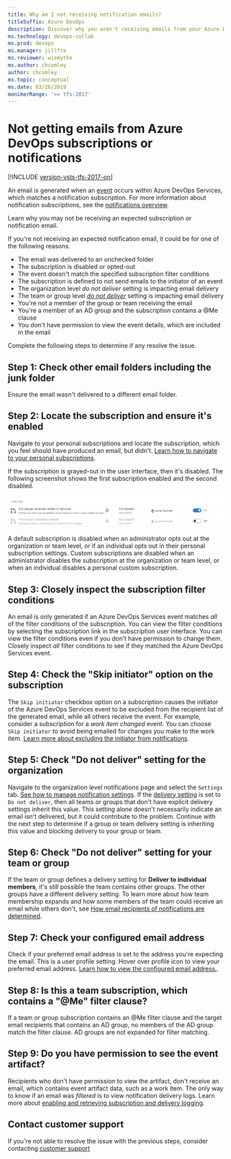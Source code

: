 ```yaml
---
title: Why am I not receiving notification emails?
titleSuffix: Azure DevOps
description: Discover why you aren't receiving emails from your Azure DevOps Services or TFS notification subscriptions and fix it
ms.technology: devops-collab
ms.prod: devops
ms.manager: jillfra
ms.reviewer: wismythe
ms.author: chcomley
author: chcomley
ms.topic: conceptual
ms.date: 03/26/2019
monikerRange: '>= tfs-2017'
---
```


# Not getting emails from Azure DevOps subscriptions or notifications

[!INCLUDE [version-vsts-tfs-2017-on](../boards/_shared/version-vsts-tfs-2017-on.md)]

An email is generated when an [event](oob-supported-event-types.md) occurs within Azure DevOps Services, which matches a notification subscription. For more information about notification subscriptions, see the [notifications overview](about-notifications.md).

Learn why you may not be receiving an expected subscription or notification email.

If you're not receiving an expected notification email, it could be for one of the following reasons.

* The email was delivered to an unchecked folder
* The subscription is disabled or opted-out
* The event doesn't match the specified subscription filter conditions
* The subscription is defined to not send emails to the initiator of an event
* The organization level _do not deliver_ setting is impacting email delivery
* The team or group level [_do not deliver_](#step-6-check-do-not-deliver-setting-for-your-team-or-group) setting is impacting email delivery
* You're not a member of the group or team receiving the email
* You're a member of an AD group and the subscription contains a @Me clause
* You don't have permission to view the event details, which are included in the email

Complete the following steps to determine if any resolve the issue.

## Step 1: Check other email folders including the junk folder

Ensure the email wasn't delivered to a different email folder.

## Step 2: Locate the subscription and ensure it's enabled

Navigate to your personal subscriptions and locate the subscription, which you feel should have produced an email, but didn't. [Learn how to navigate to your personal subscriptions](navigating-the-ui.md#navigating-to-the-personal-notifications-page).

If the subscription is grayed-out in the user interface, then it's disabled. The following screenshot shows the first subscription enabled and the second disabled.

![subscription disabled](_img/subscription-disabled.png)

A default subscription is disabled when an administrator opts out at the organization or team level, or if an individual opts out in their personal subscription settings. Custom subscriptions are disabled when an administrator disables the subscription at the organization or team level, or when an individual disables a personal custom subscription.

## Step 3: Closely inspect the subscription filter conditions

An email is only generated if an Azure DevOps Services event matches _all_ of the filter conditions of the subscription. You can view the filter conditions by selecting the subscription link in the subscription user interface. You can view the filter conditions even if you don't have permission to change them. Closely inspect _all_ filter conditions to see if they matched the Azure DevOps Services event.

## Step 4: Check the "Skip initiator" option on the subscription

The `Skip initiator` checkbox option on a subscription causes the initiator of the Azure DevOps Services event to be excluded from the recipient list of the generated email, while all others receive the event. For example, consider a subscription for a _work item changed_ event. You can choose `Skip initiator` to avoid being emailed for changes you make to the work item. [Learn more about excluding the initiator from notifications](howto-exclude-self-from-email.md).

## Step 5: Check "Do not deliver" setting for the organization

Navigate to the organization level notifications page and select the `Settings` tab. [See how to manage notification settings](howto-manage-organization-notifications-settings.md). If the [delivery setting](#step-6-check-do-not-deliver-setting-for-your-team-or-group) is set to `Do not deliver`, then all teams or groups that don't have explicit delivery settings inherit this value. This setting alone doesn't necessarily indicate an email isn't delivered, but it could contribute to the problem. Continue with the next step to determine if a group or team delivery setting is inheriting this value and blocking delivery to your group or team.

## Step 6: Check "Do not deliver" setting for your team or group

If the team or group defines a delivery setting for **Deliver to individual members**, it's still possible the team contains other groups. The other groups have a different delivery setting. To learn more about how team membership expands and how some members of the team could receive an email while others don't, see [How email recipients of notifications are determined](concepts-email-recipients.md).

## Step 7: Check your configured email address

Check if your preferred email address is set to the address you're expecting the email.  This is a user profile setting.  Hover over profile icon to view your preferred email address. [Learn how to view the configured email address.](../organizations/settings/set-your-preferences.md).

## Step 8: Is this a team subscription, which contains a "@Me" filter clause?

If a team or group subscription contains an @Me filter clause and the target email recipients that contains an AD group, no members of the AD group match the filter clause. AD groups are not expanded for filter matching.

## Step 9: Do you have permission to see the event artifact?

Recipients who don't have permission to view the artifact, don't receive an email, which contains event artifact data, such as a work item. The only way to know if an email was _filtered_ is to view notification delivery logs. Learn more about [enabling and retrieving subscription and delivery logging](howto-use-subscription-logging.md).

## Contact customer support

If you're not able to resolve the issue with the previous steps, consider contacting [customer support](troubleshoot-contact-support.md)